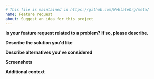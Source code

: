 ```yaml
---
# This file is maintained in https://github.com/WeblateOrg/meta/
name: Feature request
about: Suggest an idea for this project
---
```


<!--
Thank you for reporting an issue on Weblate! Here are a few things to note:

* This template will guide you to create a useful issue report, so please do NOT delete it.
* The description blocks like this one are comments and won't be shown in the issue once it’s created.
* Please write your text outside them or replace them.
* In case you are pasting logs, please place them inside tripple backticks:

```
log content
```
-->

**Is your feature request related to a problem? If so, please describe.**

<!--
A clear and concise description of what the problem is. Ex. I'm always frustrated when [...]
-->

**Describe the solution you'd like**

<!--
A clear and concise description of what the new feature should do.
-->

**Describe alternatives you've considered**

<!--
A clear and concise description of any alternative solutions or features you've considered.
-->

**Screenshots**

<!--
If applicable, add screenshots to better explain your problem.
-->

**Additional context**

<!--
Add any other context about the problem here.
-->
